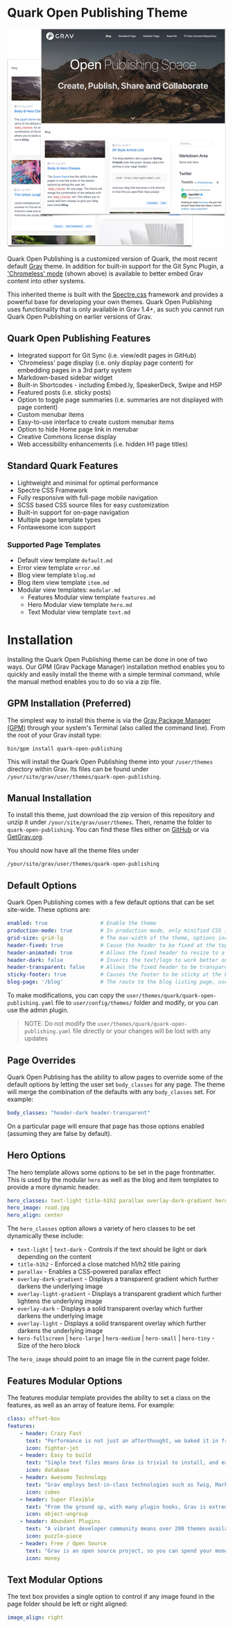 # Quark Open Publishing Theme

![Quark Open Publishing Theme](screenshot.jpg)

Quark Open Publishing is a customized version of Quark, the most recent default [Grav](http://getgrav.org) theme. In addition for built-in support for the Git Sync Plugin, a ['Chromeless' mode](http://demo.hibbittsdesign.org/grav-skeleton-open-publishing-chromeless-site/) (shown above) is available to better embed Grav content into other systems.

This inherited theme is built with the [Spectre.css](https://picturepan2.github.io/spectre/) framework and provides a powerful base for developing your own themes. Quark Open Publishing uses functionality that is only available in Grav 1.4+, as such you cannot run Quark Open Publishing on earlier versions of Grav.

## Quark Open Publishing Features

* Integrated support for Git Sync (i.e. view/edit pages in GitHub)
* 'Chromeless' page display (i.e. only display page content) for embedding pages in a 3rd party system
* Markdown-based sidebar widget
* Built-in Shortcodes - including Embed.ly, SpeakerDeck, Swipe and H5P
* Featured posts (i.e. sticky posts)
* Option to toggle page summaries (i.e. summaries are not displayed with page content)
* Custom menubar items
* Easy-to-use interface to create custom menubar items
* Option to hide Home page link in menubar
* Creative Commons license display
* Web accessibility enhancements (i.e. hidden H1 page titles)

## Standard Quark Features

* Lightweight and minimal for optimal performance
* Spectre CSS Framework
* Fully responsive with full-page mobile navigation
* SCSS based CSS source files for easy customization
* Built-in support for on-page navigation
* Multiple page template types
* Fontawesome icon support

### Supported Page Templates

* Default view template `default.md`
* Error view template `error.md`
* Blog view template `blog.md`
* Blog item view template `item.md`
* Modular view templates: `modular.md`
  * Features Modular view template `features.md`
  * Hero Modular view template `hero.md`
  * Text Modular view template `text.md`

# Installation

Installing the Quark Open Publishing theme can be done in one of two ways. Our GPM (Grav Package Manager) installation method enables you to quickly and easily install the theme with a simple terminal command, while the manual method enables you to do so via a zip file.

## GPM Installation (Preferred)

The simplest way to install this theme is via the [Grav Package Manager (GPM)](http://learn.getgrav.org/advanced/grav-gpm) through your system's Terminal (also called the command line).  From the root of your Grav install type:

    bin/gpm install quark-open-publishing

This will install the Quark Open Publishing theme into your `/user/themes` directory within Grav. Its files can be found under `/your/site/grav/user/themes/quark-open-publishing`.

## Manual Installation

To install this theme, just download the zip version of this repository and unzip it under `/your/site/grav/user/themes`. Then, rename the folder to `quark-open-publishing`. You can find these files either on [GitHub](https://github.com/hibbitts-design/grav-theme-quark-open-publishing) or via [GetGrav.org](http://getgrav.org/downloads/themes).

You should now have all the theme files under

    /your/site/grav/user/themes/quark-open-publishing

## Default Options

Quark Open Publishing comes with a few default options that can be set site-wide.  These options are:

```yaml
enabled: true                 # Enable the theme
production-mode: true         # In production mode, only minified CSS is used. When disabled, nested CSS with sourcemaps are enabled
grid-size: grid-lg            # The max-width of the theme, options include: `grid-xl`, `grid-lg`, and `grid-md`
header-fixed: true            # Cause the header to be fixed at the top of the browser
header-animated: true         # Allows the fixed header to resize to a smaller header when scrolled
header-dark: false            # Inverts the text/logo to work better on dark backgrounds
header-transparent: false     # Allows the fixed header to be transparent over the page
sticky-footer: true           # Causes the footer to be sticky at the bottom of the page
blog-page: '/blog'            # The route to the blog listing page, useful for a blog style layout with sidebar
```

To make modifications, you can copy the `user/themes/quark/quark-open-publishing.yaml` file to `user/config/themes/` folder and modify, or you can use the admin plugin.

> NOTE: Do not modify the `user/themes/quark/quark-open-publishing.yaml` file directly or your changes will be lost with any updates

## Page Overrides

Quark Open Publising has the ability to allow pages to override some of the default options by letting the user set `body_classes` for any page.  The theme will merge the combination of the defaults with any `body_classes` set. For example:

```yaml
body_classes: "header-dark header-transparent"
```

On a particular page will ensure that page has those options enabled (assuming they are false by default).

## Hero Options

The hero template allows some options to be set in the page frontmatter. This is used by the modular `hero` as well as the blog and item templates to provide a more dynamic header.

```yaml
hero_classes: text-light title-h1h2 parallax overlay-dark-gradient hero-large
hero_image: road.jpg
hero_align: center
```

The `hero_classes` option allows a variety of hero classes to be set dynamically these include:

* `text-light` | `text-dark` - Controls if the text should be light or dark depending on the content
* `title-h1h2` - Enforced a close matched h1/h2 title pairing
* `parallax` - Enables a CSS-powered parallax effect
* `overlay-dark-gradient` - Displays a transparent gradient which further darkens the underlying image
* `overlay-light-gradient` - Displays a transparent gradient which further lightens the underlying image
* `overlay-dark` - Displays a solid transparent overlay which further darkens the underlying image
* `overlay-light` - Displays a solid transparent overlay which further darkens the underlying image
* `hero-fullscreen` | `hero-large` | `hero-medium` | `hero-small` | `hero-tiny` - Size of the hero block

The `hero_image` should point to an image file in the current page folder.

## Features Modular Options

The features modular template provides the ability to set a class on the features, as well as an array of feature items.  For example:

```yaml
class: offset-box
features:
    - header: Crazy Fast
      text: "Performance is not just an afterthought, we baked it in from the start!"
      icon: fighter-jet
    - header: Easy to build
      text: "Simple text files means Grav is trivial to install, and easy to maintain"
      icon: database
    - header: Awesome Technology
      text: "Grav employs best-in-class technologies such as Twig, Markdown &amp; Yaml"
      icon: cubes
    - header: Super Flexible
      text: "From the ground up, with many plugin hooks, Grav is extremely extensible"
      icon: object-ungroup
    - header: Abundant Plugins
      text: "A vibrant developer community means over 200 themes available to download"
      icon: puzzle-piece
    - header: Free / Open Source
      text: "Grav is an open source project, so you can spend your money on other stuff"
      icon: money
```

## Text Modular Options

The text box provides a single option to control if any image found in the page folder should be left or right aligned:

```yaml
image_align: right
```
